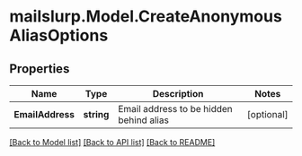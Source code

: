 
# mailslurp.Model.CreateAnonymousAliasOptions

## Properties

Name | Type | Description | Notes
------------ | ------------- | ------------- | -------------
**EmailAddress** | **string** | Email address to be hidden behind alias | [optional] 

[[Back to Model list]](../README.md#documentation-for-models)
[[Back to API list]](../README.md#documentation-for-api-endpoints)
[[Back to README]](../README.md)

